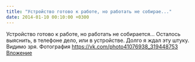 ```yaml
---
title: "Устройство готово к работе, но работать не собирае..."
date: 2014-01-10 00:10:00 +0300
---
```


Устройство готово к работе, но работать не собирается... Осталось выяснить, в телефоне дело, или в устройстве. Долго я ждал эту штуку. Видимо зря.
Фотография
<a class="vk-attach" href="https://vk.com/photo41076938_319448753">https://vk.com/photo41076938_319448753</a>
<a class="vk-attach" href="https://vk.com/photo41076938_319448753">Вложение</a>

